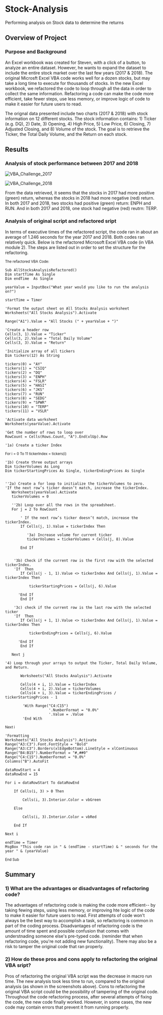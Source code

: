 # Stock-Analysis
Performing analysis on Stock data to determine the returns

## Overview of Project

### Purpose and Background

An Excel workbook was created for Steven, with a click of a button, to analyze an entire dataset. However, he wants to expand the dataset to include the entire stock market over the last few years (2017 & 2018). The original Microsft Excel VBA code works well for a dozen stocks, but may take a long time to execute for thousands of stocks. In the new Excel workbook, we refactored the code to loop through all the data in order to collect the same information. Refactoring a code can make the code more efficient, take fewer steps, use less memory, or improve logic of code to make it easier for future users to read. 

The orignal data presented include two charts (2017 & 2018) with stock information on 12 different stocks. The stock information contains: 1) Ticker (e.g. DQ), 2) Date, 3) Opening, 4) High Price, 5) Low Price, 6) Closing, 7) Adjusted Closing, and 8) Volume of the stock. The goal is to retrieve the Ticker, the Total Daily Volume, and the Return on each stock.

## Results

### Analysis of stock performance between 2017 and 2018

![VBA_Challenge_2017](https://user-images.githubusercontent.com/107021231/176988781-c9bc7b24-1749-43e5-84d1-a17101f494c5.png)

![VBA_Challenge_2018](https://user-images.githubusercontent.com/107021231/176988787-f2054168-5090-4715-9c6b-dfcb0961fc4a.png)


From the data retrieved, it seems that the stocks in 2017 had more positive (green) return, whereas the stocks in 2018 had more negative (red) return. In both 2017 and 2018, two stocks had positive (green) return: ENPH and RUN. And in both 2017 and 2018, one stock had negative (red) reutrn: TERP. 

### Analysis of original script and refactored sript 

In terms of executive times of the refactored script, the code ran in about an average of 1.246 seconds for the year 2017 and 2018. Both codes ran relatively quick. Below is the refactored Microsoft Excel VBA code (in VBA module 2). The steps are listed out in order to set the structure for the refactoring.

<sub> The refactored VBA Code: </sub>

	Sub AllStocksAnalysisRefactored() 
    Dim startTime As Single
    Dim endTime  As Single

    yearValue = InputBox("What year would you like to run the analysis on?")

    startTime = Timer
    
    'Format the output sheet on All Stocks Analysis worksheet
    Worksheets("All Stocks Analysis").Activate
    
    Range("A1").Value = "All Stocks (" + yearValue + ")"
    
    'Create a header row
    Cells(3, 1).Value = "Ticker"
    Cells(3, 2).Value = "Total Daily Volume"
    Cells(3, 3).Value = "Return"

    'Initialize array of all tickers
    Dim tickers(12) As String
    
    tickers(0) = "AY"
    tickers(1) = "CSIQ"
    tickers(2) = "DQ"
    tickers(3) = "ENPH"
    tickers(4) = "FSLR"
    tickers(5) = "HASI"
    tickers(6) = "JKS"
    tickers(7) = "RUN"
    tickers(8) = "SEDG"
    tickers(9) = "SPWR"
    tickers(10) = "TERP"
    tickers(11) = "VSLR"
    
    'Activate data worksheet
    Worksheets(yearValue).Activate
    
    'Get the number of rows to loop over
    RowCount = Cells(Rows.Count, "A").End(xlUp).Row
    
    '1a) Create a ticker Index
 <sub> 
   For i = 0 To 11
       tickerIndex = tickers(i)  </sub>
       
       
    '1b) Create three output arrays
    Dim tickerVolumes As Long
    Dim tickerStartingPrices As Single, tickerEndingPrices As Single
       
       
    ''2a) Create a for loop to initialize the tickerVolumes to zero.
    'If the next row’s ticker doesn’t match, increase the tickerIndex.
       Worksheets(yearValue).Activate
       tickerVolumes = 0
       
       ''2b) Loop over all the rows in the spreadsheet.
       For j = 2 To RowCount
              
           ' If the next row’s ticker doesn’t match, increase the tickerIndex.
           If Cells(j, 1).Value = tickerIndex Then
           
              '3a) Increase volume for current ticker
              tickerVolumes = tickerVolumes + Cells(j, 8).Value
        
           End If
           
           
        '3b) Check if the current row is the first row with the selected tickerIndex.
        'If  Then
           If Cells(j - 1, 1).Value <> tickerIndex And Cells(j, 1).Value = tickerIndex Then

               tickerStartingPrices = Cells(j, 6).Value
               
          'End If
           End If

        '3c) check if the current row is the last row with the selected ticker
        'If  Then
           If Cells(j + 1, 1).Value <> tickerIndex And Cells(j, 1).Value = tickerIndex Then

               tickerEndingPrices = Cells(j, 6).Value
               
          'End If
           End If
           
       Next j
       
    '4) Loop through your arrays to output the Ticker, Total Daily Volume, and Return.

           Worksheets("All Stocks Analysis").Activate
           
           Cells(4 + i, 1).Value = tickerIndex
           Cells(4 + i, 2).Value = tickerVolumes
           Cells(4 + i, 3).Value = tickerEndingPrices / tickerStartingPrices - 1
    
            'With Range("C4:C15")
                        '.NumberFormat = "0.0%"
                        '.Value = .Value
            'End With
            
<sub> Next i 
 
    'Formatting
    Worksheets("All Stocks Analysis").Activate
    Range("A3:C3").Font.FontStyle = "Bold"
    Range("A3:C3").Borders(xlEdgeBottom).LineStyle = xlContinuous
    Range("B4:B15").NumberFormat = "#,##0"
    Range("C4:C15").NumberFormat = "0.0%"
    Columns("B").AutoFit

    dataRowStart = 4
    dataRowEnd = 15

    For i = dataRowStart To dataRowEnd
        
        If Cells(i, 3) > 0 Then
            
            Cells(i, 3).Interior.Color = vbGreen
            
        Else
        
            Cells(i, 3).Interior.Color = vbRed
            
        End If
        
    Next i
 
    endTime = Timer
    MsgBox "This code ran in " & (endTime - startTime) & " seconds for the year " & (yearValue)

<sub> End Sub </sub>



## Summary

### 1) What are the advantages or disadvantages of refactoring code?

The advantages of refactoring code is making the code more efficient-- by taking fewing steps, using less memory, or improving hte logic of the code to make it easier for future users to read. First attempts of code won't always be the best way to accomplish a task, so refactoring is common in part of the coding process. Disadvantages of refactoring code is the amount of time spent and possible confusion that comes with understnading someone else's pre-typed code. (reminder that when refactoring code, you're not adding new functionality). There may also be a risk to tamper the original code that ran properly. 

### 2) How do these pros and cons apply to refactoring the original VBA sript? 

Pros of refactoring the original VBA script was the decrease in macro run time. The new analysis took less time to run, compared to the original analysis (as shown in the screenshots above). Cons to refactoring the original VBA script could be the possibility of tampering of the original code. Throughout the code refactoring process, after several attempts of fixing the code, the new code finally worked. However, in some cases, the new code may contain errors that prevent it from running properly. 
